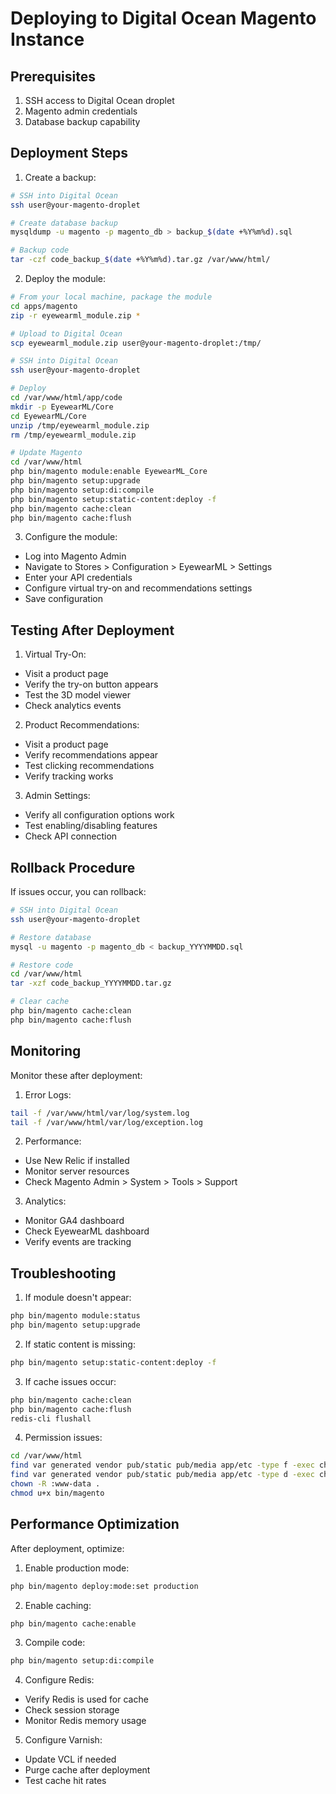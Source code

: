 # Deploying to Digital Ocean Magento Instance

## Prerequisites

1. SSH access to Digital Ocean droplet
2. Magento admin credentials
3. Database backup capability

## Deployment Steps

1. Create a backup:
```bash
# SSH into Digital Ocean
ssh user@your-magento-droplet

# Create database backup
mysqldump -u magento -p magento_db > backup_$(date +%Y%m%d).sql

# Backup code
tar -czf code_backup_$(date +%Y%m%d).tar.gz /var/www/html/
```

2. Deploy the module:
```bash
# From your local machine, package the module
cd apps/magento
zip -r eyewearml_module.zip *

# Upload to Digital Ocean
scp eyewearml_module.zip user@your-magento-droplet:/tmp/

# SSH into Digital Ocean
ssh user@your-magento-droplet

# Deploy
cd /var/www/html/app/code
mkdir -p EyewearML/Core
cd EyewearML/Core
unzip /tmp/eyewearml_module.zip
rm /tmp/eyewearml_module.zip

# Update Magento
cd /var/www/html
php bin/magento module:enable EyewearML_Core
php bin/magento setup:upgrade
php bin/magento setup:di:compile
php bin/magento setup:static-content:deploy -f
php bin/magento cache:clean
php bin/magento cache:flush
```

3. Configure the module:
- Log into Magento Admin
- Navigate to Stores > Configuration > EyewearML > Settings
- Enter your API credentials
- Configure virtual try-on and recommendations settings
- Save configuration

## Testing After Deployment

1. Virtual Try-On:
- Visit a product page
- Verify the try-on button appears
- Test the 3D model viewer
- Check analytics events

2. Product Recommendations:
- Visit a product page
- Verify recommendations appear
- Test clicking recommendations
- Verify tracking works

3. Admin Settings:
- Verify all configuration options work
- Test enabling/disabling features
- Check API connection

## Rollback Procedure

If issues occur, you can rollback:

```bash
# SSH into Digital Ocean
ssh user@your-magento-droplet

# Restore database
mysql -u magento -p magento_db < backup_YYYYMMDD.sql

# Restore code
cd /var/www/html
tar -xzf code_backup_YYYYMMDD.tar.gz

# Clear cache
php bin/magento cache:clean
php bin/magento cache:flush
```

## Monitoring

Monitor these after deployment:

1. Error Logs:
```bash
tail -f /var/www/html/var/log/system.log
tail -f /var/www/html/var/log/exception.log
```

2. Performance:
- Use New Relic if installed
- Monitor server resources
- Check Magento Admin > System > Tools > Support

3. Analytics:
- Monitor GA4 dashboard
- Check EyewearML dashboard
- Verify events are tracking

## Troubleshooting

1. If module doesn't appear:
```bash
php bin/magento module:status
php bin/magento setup:upgrade
```

2. If static content is missing:
```bash
php bin/magento setup:static-content:deploy -f
```

3. If cache issues occur:
```bash
php bin/magento cache:clean
php bin/magento cache:flush
redis-cli flushall
```

4. Permission issues:
```bash
cd /var/www/html
find var generated vendor pub/static pub/media app/etc -type f -exec chmod g+w {} +
find var generated vendor pub/static pub/media app/etc -type d -exec chmod g+ws {} +
chown -R :www-data .
chmod u+x bin/magento
```

## Performance Optimization

After deployment, optimize:

1. Enable production mode:
```bash
php bin/magento deploy:mode:set production
```

2. Enable caching:
```bash
php bin/magento cache:enable
```

3. Compile code:
```bash
php bin/magento setup:di:compile
```

4. Configure Redis:
- Verify Redis is used for cache
- Check session storage
- Monitor Redis memory usage

5. Configure Varnish:
- Update VCL if needed
- Purge cache after deployment
- Test cache hit rates
